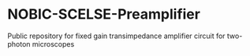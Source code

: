 # NOBIC-SCELSE-Preamplifier
Public repository for fixed gain transimpedance amplifier circuit for two-photon microscopes
